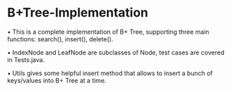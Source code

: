 # B+Tree-Implementation

• This is a complete implementation of B+ Tree, supporting three main functions: search(), insert(), delete(). 

• IndexNode and LeafNode are subclasses of Node, test cases are covered in Tests.java.

• Utils gives some helpful insert method that allows to insert a bunch of keys/values into B+ Tree at a time.
